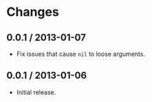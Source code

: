 # Changes

## 0.0.1 / 2013-01-07

  - Fix issues that cause `nil` to loose arguments.

## 0.0.1 / 2013-01-06

  - Initial release.
